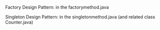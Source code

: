 Factory Design Pattern: in the factorymethod.java

Singleton Design Pattern: in the singletonmethod.java (and related class Counter.java)
